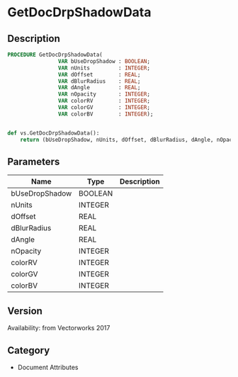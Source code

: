 # GetDocDrpShadowData

## Description
```pascal
PROCEDURE GetDocDrpShadowData(
				VAR bUseDropShadow : BOOLEAN;
				VAR nUnits         : INTEGER;
				VAR dOffset        : REAL;
				VAR dBlurRadius    : REAL;
				VAR dAngle         : REAL;
				VAR nOpacity       : INTEGER;
				VAR colorRV        : INTEGER;
				VAR colorGV        : INTEGER;
				VAR colorBV        : INTEGER);
```

```python

def vs.GetDocDrpShadowData():
    return (bUseDropShadow, nUnits, dOffset, dBlurRadius, dAngle, nOpacity, colorRV, colorGV, colorBV)
```

## Parameters
|Name|Type|Description|
|---|---|---|
|bUseDropShadow|BOOLEAN||
|nUnits|INTEGER||
|dOffset|REAL||
|dBlurRadius|REAL||
|dAngle|REAL||
|nOpacity|INTEGER||
|colorRV|INTEGER||
|colorGV|INTEGER||
|colorBV|INTEGER||

## Version
Availability: from Vectorworks 2017
## Category
* Document Attributes

